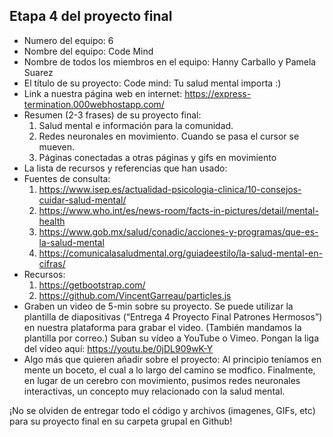 ## Etapa 4 del proyecto final

- Numero del equipo: 6
- Nombre del equipo: Code Mind
- Nombre de todos los miembros en el equipo: Hanny Carballo y Pamela Suarez
- El título de su proyecto: Code mind: Tu salud mental importa :)
- Link a nuestra página web en internet: https://express-termination.000webhostapp.com/
- Resumen (2-3 frases) de su proyecto final:
   1. Salud mental e información para la comunidad.
   2. Redes neuronales en movimiento. Cuando se pasa el cursor se mueven. 
   3. Páginas conectadas a otras páginas y gifs en movimiento
- La lista de recursos y referencias que han usado: 
- Fuentes de consulta:
    1. https://www.isep.es/actualidad-psicologia-clinica/10-consejos-cuidar-salud-mental/
    2. https://www.who.int/es/news-room/facts-in-pictures/detail/mental-health
    3. https://www.gob.mx/salud/conadic/acciones-y-programas/que-es-la-salud-mental
    4. https://comunicalasaludmental.org/guiadeestilo/la-salud-mental-en-cifras/
- Recursos:
    1. https://getbootstrap.com/
    2. https://github.com/VincentGarreau/particles.js
- Graben un video de 5-min sobre su proyecto. Se puede utilizar la plantilla de diapositivas (“Entrega 4 Proyecto Final Patrones Hermosos”) en nuestra plataforma para grabar el video. (También mandamos la plantilla por correo.) Suban su vídeo a YouTube o Vimeo. Pongan la liga del vídeo aquí: https://youtu.be/0jDL909wK-Y
- Algo más que quieren añadir sobre el proyecto: Al principio teníamos en mente un boceto, el cual a lo largo del camino se modfico. Finalmente, en lugar de un cerebro con movimiento, pusimos redes neuronales interactivas, un concepto muy relacionado con la salud mental.

¡No se olviden de entregar todo el código y archivos (imagenes, GIFs, etc) para su proyecto final en su carpeta grupal en Github!
